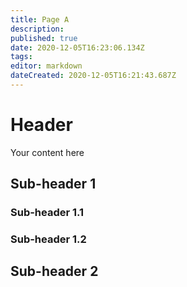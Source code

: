 ```yaml
---
title: Page A
description: 
published: true
date: 2020-12-05T16:23:06.134Z
tags: 
editor: markdown
dateCreated: 2020-12-05T16:21:43.687Z
---
```


# Header
Your content here

## Sub-header 1

### Sub-header 1.1

### Sub-header 1.2


## Sub-header 2